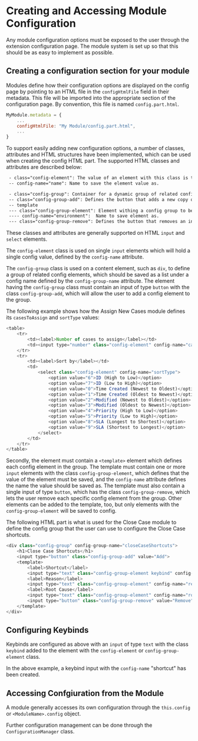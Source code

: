 # Creating and Accessing Module Configuration
Any module configuration options must be exposed to the user through the extension configuration page.
The module system is set up so that this should be as easy to implement as possible.

## Creating a configuration section for your module
Modules define how their configuration options are displayed on the config page by pointing to an HTML file in the `configHtmlFile` field in their metadata. This file will be imported into the appropriate section of the configuration page. By convention, this file is named `config.part.html`.

```javascript
MyModule.metadata = {
    ...
    configHtmlFile: "My Module/config.part.html",
    ...
}
```

To support easily adding new configuration options, a number of classes, attributes and HTML structures have been implemented, which can be used when creating the config HTML part. The supported HTML classes and attributes are described below:

```html
 - class="config-element": The value of an element with this class is to be saved to browser storage.
 -- config-name="name": Name to save the element value as.

 - class="config-group": Container for a dynamic group of related configuration elements to be saved.
 -- class="config-group-add": Defines the button that adds a new copy of the config group template.
 -- template
 --- class="config-group-element": Element withing a config group to be saved.
 ---- config-name="environment":  Name to save element as.
 --- class="config-group-remove": Defines the button that removes an instance of a config group element group.
```

These classes and attributes are generally supported on HTML `input` and `select` elements.

The `config-element` class is used on single `input` elements which will hold a single config value, defined by the `config-name` attribute.

The `config-group` class is used on a content element, such as `div`, to define a group of related config elements, which should be saved as a list under a config name defined by the `config-group-name` attribute.
The element having the `config-group` class must contain an input of type `button` with the class `config-group-add`, which will allow the user to add a config element to the group.

The following example shows how the Assign New Cases module defines its `casesToAssign` and `sortType` values:
```javascript
<table>
    <tr>
        <td><label>Number of cases to assign</label></td>
        <td><input type="number" class="config-element" config-name="casesToAssign" required></td>
    </tr>
    <tr>
        <td><label>Sort by</label></td>
        <td>
            <select class="config-element" config-name="sortType">
                <option value="6">ID (High to Low)</option>
                <option value="7">ID (Low to High)</option>
                <option value="0">Time Created (Newest to Oldest)</option>
                <option value="1">Time Created (Oldest to Newest)</option>
                <option value="2">Modified (Newest to Oldest)</option>
                <option value="3">Modified (Oldest to Newest)</option>
                <option value="4">Priority (High to Low)</option>
                <option value="5">Priority (Low to High)</option>
                <option value="8">SLA (Longest to Shortest)</option>
                <option value="9">SLA (Shortest to Longest)</option>
            </select>
        </td>
    </tr>
</table>
```

Secondly, the element must contain a `<template>` element which defines each config element in the group.
The template must contain one or more `input` elements with the class `config-group-element`, which defines that the value of the element must be saved, and the `config-name` attribute defines the name the value should be saved as.
The template must also contain a single input of type `button`, which has the class `config-group-remove`, which lets the user remove each specific config element from the group.
Other elements can be added to the template, too, but only elements with the `config-group-element` will be saved to config.

The following HTML part is what is used for the Close Case module to define the config group that the user can use to configure the Close Case shortcuts.
```javascript
<div class="config-group" config-group-name="closeCaseShortcuts">
    <h1>Close Case Shortcuts</h1>
    <input type="button" class="config-group-add" value="Add">
    <template>
        <label>Shortcut</label>
        <input type="text" class="config-group-element keybind" config-name="shortcut" readonly required>
        <label>Reason</label>
        <input type="text" class="config-group-element" config-name="reason" placeholder="Malicious" required>
        <label>Root Cause</label>
        <input type="text" class="config-group-element" config-name="rootCause" placeholder="Malware" required>
        <input type="button" class="config-group-remove" value="Remove">
    </template>
</div>
```

## Configuring Keybinds
Keybinds are configured as above with an `input` of type `text` with the class `keybind` added to the element with the `config-element` or `config-group-element` class.

In the above example, a keybind input with the `config-name` "shortcut" has been created.

## Accessing Confgiuration from the Module
A module generally accesses its own configuration through the `this.config` or `<ModuleName>.config` object.

Further configuration management can be done through the `ConfigurationManager` class.